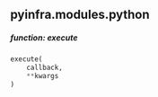 ## pyinfra.modules.python


##### function: execute

```py
execute(
    callback,
    **kwargs
)
```
